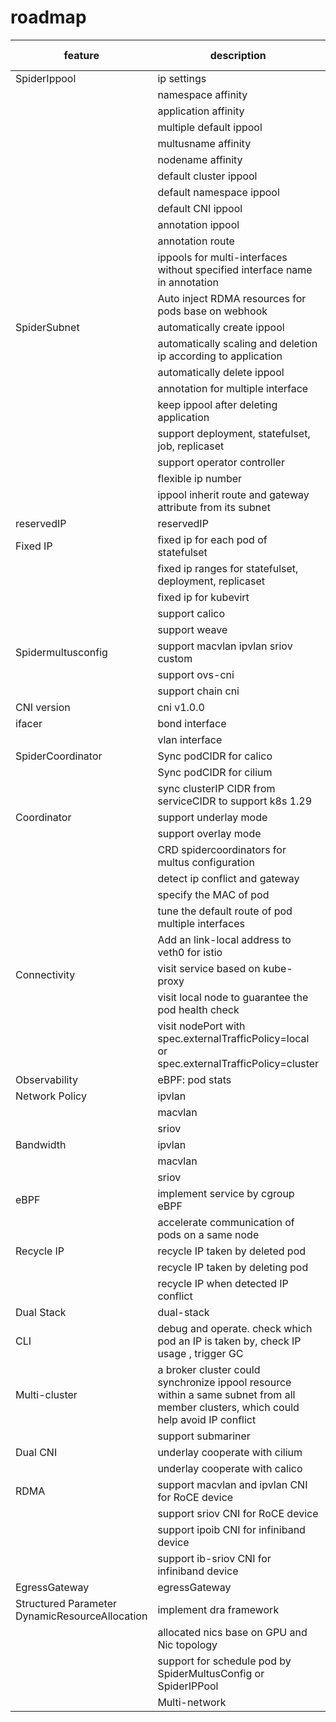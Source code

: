 # roadmap

| feature            | description                                                                                                                          | Alpha release | Beta release | GA release |
|--------------------|--------------------------------------------------------------------------------------------------------------------------------------|---------------|--------------|------------|
| SpiderIppool       | ip settings                                                                                                                          | v0.2.0        | v0.4.0       | v0.6.0     |
|                    | namespace affinity                                                                                                                   | v0.4.0        | v0.6.0       |            |
|                    | application affinity                                                                                                                 | v0.4.0        | v0.6.0       |            |
|                    | multiple default ippool                                                                                                              | v0.6.0        |              |            |
|                    | multusname affinity                                                                                                                  | v0.6.0        |              |            |
|                    | nodename affinity                                                                                                                    | v0.6.0        | v0.6.0       |            |
|                    | default cluster ippool                                                                                                               | v0.2.0        | v0.4.0       | v0.6.0     |
|                    | default namespace ippool                                                                                                             | v0.4.0        | v0.5.0       |            |
|                    | default CNI ippool                                                                                                                   | v0.4.0        | v0.4.0       |            |
|                    | annotation ippool                                                                                                                    | v0.2.0        | v0.5.0       |            |
|                    | annotation route                                                                                                                     | v0.2.0        | v0.5.0       |            |
|                    | ippools for multi-interfaces without specified interface name  in annotation                                                         | v0.9.0        |              |            |
|                    | Auto inject RDMA resources for pods base on webhook             | v1.0.0        |              |            |
| SpiderSubnet       | automatically create ippool                                                                                                          | v0.4.0        |              |            |
|                    | automatically scaling and deletion ip according to application                                                                       | v0.4.0        |              |            |
|                    | automatically delete ippool                                                                                                          | v0.5.0        |              |            |
|                    | annotation for multiple interface                                                                                                    | v0.4.0        |              |            |
|                    | keep ippool after deleting application                                                                                               | v0.5.0        |              |            |
|                    | support deployment, statefulset, job, replicaset                                                                                     | v0.4.0        |              |            |
|                    | support operator controller                                                                                                          | v0.4.0        |              |            |
|                    | flexible ip number                                                                                                                   | v0.5.0        |              |            |
|                    | ippool inherit route and gateway attribute from its subnet                                                                           | v0.6.0        |              |            |
| reservedIP         | reservedIP                                                                                                                           | v0.4.0        | v0.6.0       |            |
| Fixed IP           | fixed ip for each pod of statefulset                                                                                                 | v0.5.0        |              |            |
|                    | fixed ip ranges for statefulset, deployment, replicaset                                                                              | v0.4.0        | v0.6.0       |            |
|                    | fixed ip for kubevirt                                                                                                                | v0.8.0        |              |            |
|                    | support calico                                                                                                                       | v0.5.0        | v0.6.0       |            |
|                    | support weave                                                                                                                        | v0.5.0        | v0.6.0       |            |
| Spidermultusconfig | support macvlan ipvlan sriov custom                                                                                                  | v0.6.0        | v0.7.0       |            |
|                    | support ovs-cni      | v0.7.0        |              |            |
|                    | support chain cni      | v0.9.6        |              |            |
| CNI version        | cni v1.0.0                                                     | v0.4.0        | v0.5.0       |            |
| ifacer             | bond interface                                                                                                                       | v0.6.0        | v0.8.0       |            |
|                    | vlan interface                                                                                                                       | v0.6.0        | v0.8.0       |            |
| SpiderCoordinator  | Sync podCIDR for calico                                                                                                              | v0.6.0        | v0.8.0       |            |
|                    | Sync podCIDR for cilium                                                                                                              | v0.6.0        | v0.8.0       |            |
|                    | sync clusterIP CIDR from serviceCIDR to support k8s 1.29                                                                             |               | v0.8.0      |            |
| Coordinator        | support underlay mode                                                                                                                | v0.6.0        | v0.7.0       |            |
|                    | support overlay mode                                                                                                                 | v0.6.0        | v0.8.0       |            |
|                    | CRD spidercoordinators for multus configuration                                                                                      | v0.6.0        | v0.8.0       |            |
|                    | detect ip conflict and gateway                                                                                                       | v0.6.0        | v0.6.0       |            |
|                    | specify the MAC of pod                                                                                                               | v0.6.0        | v0.8.0       |            |
|                    | tune the default route of pod multiple interfaces                                                                                    | v0.6.0        | v0.8.0       |            |
|                    |      Add an link-local address to veth0 for istio           | v0.9.0        |        |            |
| Connectivity       | visit service based on kube-proxy                                                                                                    | v0.6.0        | v0.7.0       |            |
|                    | visit local node to guarantee the pod health check                                                                                   | v0.6.0        | v0.7.0       |            |
|                    | visit nodePort with spec.externalTrafficPolicy=local or spec.externalTrafficPolicy=cluster                                           | v0.6.0        |              |            |
| Observability      | eBPF: pod stats                                                                                                                      | In plan       |              |            |
| Network Policy     | ipvlan                                                                                                                               | v0.8.0        |              |            |
|                    | macvlan                                                                                                                              | In plan       |              |            |
|                    | sriov                                                                                                                                | In plan       |              |            |
| Bandwidth          | ipvlan                                                                                                                               | v0.8.0        |              |            |
|                    | macvlan                                                                                                                              | In plan       |              |            |
|                    | sriov                                                                                                                                | In plan       |              |            |
| eBPF               | implement service by cgroup eBPF                                                                                                     | v0.8.0        |              |            |
|                    | accelerate communication of pods on a same node                                                                                      | In plan       |              |            |
| Recycle IP         | recycle IP taken by deleted pod                                                                                                      | v0.4.0        | v0.6.0       |            |
|                    | recycle IP taken by deleting pod                                                                                                     | v0.4.0        | v0.6.0       |            |
|                    | recycle IP when detected IP conflict                                                                                                 | v0.10.0       |              |            |
| Dual Stack         | dual-stack                                                                                                                           | v0.2.0        | v0.4.0       |            |
| CLI                | debug and operate. check which pod an IP is taken by, check IP usage , trigger GC                                                    | In plan       |              |            |
| Multi-cluster      | a broker cluster could synchronize ippool resource within a same subnet from all member clusters, which could help avoid IP conflict | In plan       |              |            |
|                    | support submariner                                                                                                                   | v0.8.0        |              |            |
| Dual CNI           | underlay cooperate with cilium                                                                                                       | v0.7.0        |              |            |
|                    | underlay cooperate with calico                                                                                                       | v0.7.0        |              |            |
| RDMA               | support macvlan and ipvlan CNI for RoCE device                                                                                       | v0.8.0        |              |            |
|                    | support sriov CNI for RoCE device                                                                                                    | v0.8.0        |              |            |
|                    | support ipoib CNI for infiniband device                                                                                              | v0.9.0        |              |            |
|                    | support ib-sriov CNI for infiniband device                                                                                           | v0.9.0        |              |            |
| EgressGateway      | egressGateway                                                                                                                        | v0.8.0        |              |            |
| Structured Parameter DynamicResourceAllocation        |  implement dra framework       |  In plan                               |    |    |
|                                  |  allocated nics base on GPU and Nic topology                  | In plan                               |   |   |
|                    |  support for schedule pod by SpiderMultusConfig or SpiderIPPool       | Todo                                  |    |    |
|                    |  Multi-network                       | Todo                                  |    |    |
